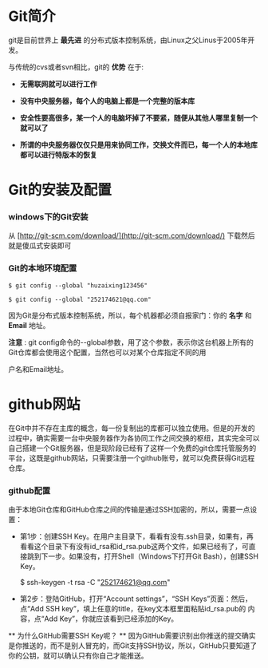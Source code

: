 # Git简介 #

git是目前世界上 **最先进** 的分布式版本控制系统，由Linux之父Linus于2005年开发。

与传统的cvs或者svn相比，git的 **优势** 在于:

+ **无需联网就可以进行工作**

+ **没有中央服务器，每个人的电脑上都是一个完整的版本库**

+ **安全性要高很多，某一个人的电脑坏掉了不要紧，随便从其他人哪里复制一个就可以了**

+ **所谓的中央服务器仅仅只是用来协同工作，交换文件而已，每一个人的本地库都可以进行特版本的恢复**

# Git的安装及配置 #

### windows下的Git安装 ###

从 [http://git-scm.com/download/](http://git-scm.com/download/) 下载然后就是傻瓜式安装即可

### Git的本地环境配置 ###

    $ git config --global "huzaixing123456"
  
    $ git config --global "252174621@qq.com"
    
因为Git是分布式版本控制系统，所以，每个机器都必须自报家门：你的 **名字** 和 **Email** 地址。

**注意** : git config命令的--global参数，用了这个参数，表示你这台机器上所有的Git仓库都会使用这个配置，当然也可以对某个仓库指定不同的用

户名和Email地址。

# github网站 #

在Git中并不存在主库的概念，每一份复制出的库都可以独立使用。但是的开发的过程中，确实需要一台中央服务器作为各协同工作之间交换的枢纽，其实完全可以自己搭建一个Git服务器，但是现阶段已经有了这样一个免费的git仓库托管服务的平台，这既是github网站，只需要注册一个github账号，就可以免费获得Git远程仓库。

### github配置 ###

由于本地Git仓库和GitHub仓库之间的传输是通过SSH加密的，所以，需要一点设置：

+  第1步：创建SSH Key。在用户主目录下，看看有没有.ssh目录，如果有，再看看这个目录下有没有id_rsa和id_rsa.pub这两个文件，如果已经有了，可直接跳到下一步。如果没有，打开Shell（Windows下打开Git Bash），创建SSH Key。
    
    $ ssh-keygen -t rsa -C "252174621@qq.com"
    
+  第2步：登陆GitHub，打开“Account settings”，“SSH Keys”页面：然后，点“Add SSH key”，填上任意的title，在key文本框里面粘贴id_rsa.pub的
内容，点“Add Key”，你就应该看到已经添加的Key。

** 为什么GitHub需要SSH Key呢？ ** 因为GitHub需要识别出你推送的提交确实是你推送的，而不是别人冒充的，而Git支持SSH协议，所以，GitHub只要知道了你的公钥，就可以确认只有你自己才能推送。
    
   



